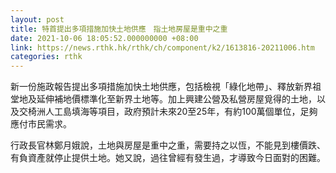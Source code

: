 ```yaml
---
layout: post
title: 特首提出多項措施加快土地供應　指土地房屋是重中之重
date: 2021-10-06 18:05:52.000000000 +08:00
link: https://news.rthk.hk/rthk/ch/component/k2/1613816-20211006.htm
categories: rthk
---
```


新一份施政報告提出多項措施加快土地供應，包括檢視「綠化地帶」、釋放新界祖堂地及延伸補地價標準化至新界土地等。加上興建公營及私營房屋覓得的土地，以及交椅洲人工島填海等項目，政府預計未來20至25年，有約100萬個單位，足夠應付市民需求。

行政長官林鄭月娥說，土地與房屋是重中之重，需要持之以恆，不能見到樓價跌、有負資產就停止提供土地。她又說，過往曾經有發生過，才導致今日面對的困難。

